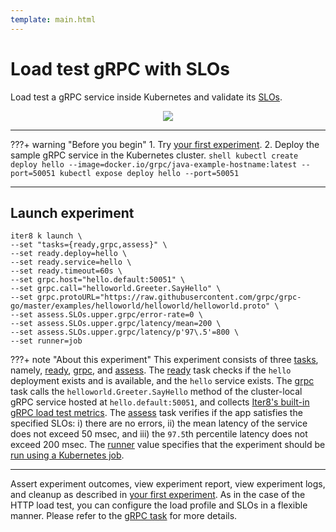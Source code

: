 ```yaml
---
template: main.html
---
```


# Load test gRPC with SLOs

Load test a gRPC service inside Kubernetes and validate its [SLOs](slos.md).

<p align='center'>
  <img alt-text="load-test-grpc" src="../images/grpc.png" />
</p>

***

???+ warning "Before you begin"
    1. Try [your first experiment](../getting-started/your-first-experiment.md).
    2. Deploy the sample gRPC service in the Kubernetes cluster.
    ```shell
    kubectl create deploy hello --image=docker.io/grpc/java-example-hostname:latest --port=50051
    kubectl expose deploy hello --port=50051
    ```

***

## Launch experiment

```shell
iter8 k launch \
--set "tasks={ready,grpc,assess}" \
--set ready.deploy=hello \
--set ready.service=hello \
--set ready.timeout=60s \
--set grpc.host="hello.default:50051" \
--set grpc.call="helloworld.Greeter.SayHello" \
--set grpc.protoURL="https://raw.githubusercontent.com/grpc/grpc-go/master/examples/helloworld/helloworld/helloworld.proto" \
--set assess.SLOs.upper.grpc/error-rate=0 \
--set assess.SLOs.upper.grpc/latency/mean=200 \
--set assess.SLOs.upper.grpc/latency/p'97\.5'=800 \
--set runner=job
```

???+ note "About this experiment"
    This experiment consists of three [tasks](tasks.md), namely, [ready](ready.md), [grpc](grpc.md), and [assess](assess.md). The [ready](ready.md) task checks if the `hello` deployment exists and is available, and the `hello` service exists. The [grpc](grpc.md) task calls the `helloworld.Greeter.SayHello` method of the cluster-local gRPC service hosted at `hello.default:50051`, and collects [Iter8's built-in gRPC load test metrics](built-in.md). The [assess](assess.md) task verifies if the app satisfies the specified SLOs: i) there are no errors, ii) the mean latency of the service does not exceed 50 msec, and iii) the `97.5`th percentile latency does not exceed 200 msec. The [runner](runner.md) value specifies that the experiment should be [run using a Kubernetes job](runner.md).

***

Assert experiment outcomes, view experiment report, view experiment logs, and cleanup as described in [your first experiment](../getting-started/your-first-experiment.md). As in the case of the HTTP load test, you can configure the load profile and SLOs in a flexible manner. Please refer to the [gRPC task](grpc.md) for more details.